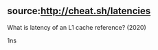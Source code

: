 source:http://cheat.sh/latencies
---
What is latency of an L1 cache reference? (2020)
<!--question-->
1ns
